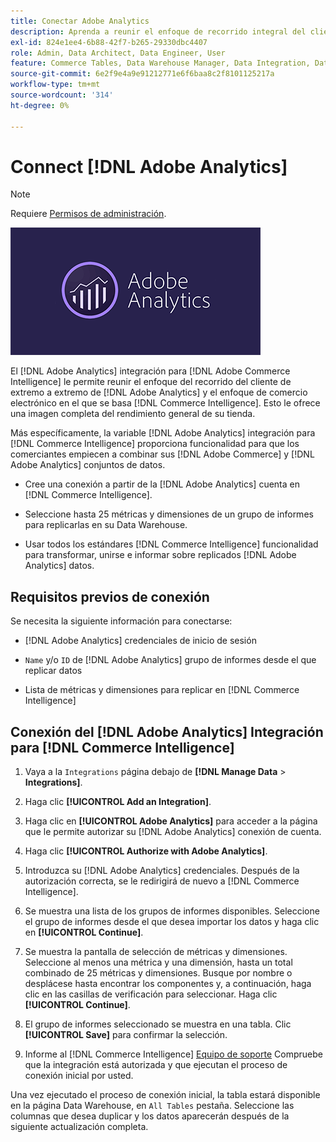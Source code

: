 ```yaml
---
title: Conectar Adobe Analytics
description: Aprenda a reunir el enfoque de recorrido integral del cliente de [!DNL Adobe Analytics] y el enfoque de comercio electrónico en el que se basa [!DNL Commerce Intelligence].
exl-id: 824e1ee4-6b88-42f7-b265-29330dbc4407
role: Admin, Data Architect, Data Engineer, User
feature: Commerce Tables, Data Warehouse Manager, Data Integration, Data Import/Export
source-git-commit: 6e2f9e4a9e91212771e6f6baa8c2f8101125217a
workflow-type: tm+mt
source-wordcount: '314'
ht-degree: 0%

---
```


# Connect [!DNL Adobe Analytics]

>[!NOTE]
>
>Requiere [Permisos de administración](../../../administrator/user-management/user-management.md).

![](../../../assets/adobe-analytic-slogo.png)

El [!DNL Adobe Analytics] integración para [!DNL Adobe Commerce Intelligence] le permite reunir el enfoque del recorrido del cliente de extremo a extremo de [!DNL Adobe Analytics] y el enfoque de comercio electrónico en el que se basa [!DNL Commerce Intelligence]. Esto le ofrece una imagen completa del rendimiento general de su tienda.

Más específicamente, la variable [!DNL Adobe Analytics] integración para [!DNL Commerce Intelligence] proporciona funcionalidad para que los comerciantes empiecen a combinar sus [!DNL Adobe Commerce] y [!DNL Adobe Analytics] conjuntos de datos.

- Cree una conexión a partir de la [!DNL Adobe Analytics] cuenta en [!DNL Commerce Intelligence].

- Seleccione hasta 25 métricas y dimensiones de un grupo de informes para replicarlas en su Data Warehouse.

- Usar todos los estándares [!DNL Commerce Intelligence] funcionalidad para transformar, unirse e informar sobre replicados [!DNL Adobe Analytics] datos.

## Requisitos previos de conexión

Se necesita la siguiente información para conectarse:

- [!DNL Adobe Analytics] credenciales de inicio de sesión

- `Name` y/o `ID` de [!DNL Adobe Analytics] grupo de informes desde el que replicar datos

- Lista de métricas y dimensiones para replicar en [!DNL Commerce Intelligence]

## Conexión del [!DNL Adobe Analytics] Integración para [!DNL Commerce Intelligence]

1. Vaya a la `Integrations` página debajo de **[!DNL Manage Data** > **Integrations]**.

1. Haga clic **[!UICONTROL Add an Integration]**.

1. Haga clic en **[!UICONTROL Adobe Analytics]** para acceder a la página que le permite autorizar su [!DNL Adobe Analytics] conexión de cuenta.

1. Haga clic **[!UICONTROL Authorize with Adobe Analytics]**.

1. Introduzca su [!DNL Adobe Analytics] credenciales. Después de la autorización correcta, se le redirigirá de nuevo a [!DNL Commerce Intelligence].

1. Se muestra una lista de los grupos de informes disponibles. Seleccione el grupo de informes desde el que desea importar los datos y haga clic en **[!UICONTROL Continue]**.

1. Se muestra la pantalla de selección de métricas y dimensiones. Seleccione al menos una métrica y una dimensión, hasta un total combinado de 25 métricas y dimensiones. Busque por nombre o desplácese hasta encontrar los componentes y, a continuación, haga clic en las casillas de verificación para seleccionar. Haga clic **[!UICONTROL Continue]**.

1. El grupo de informes seleccionado se muestra en una tabla. Clic **[!UICONTROL Save]** para confirmar la selección.

1. Informe al [!DNL Commerce Intelligence] [Equipo de soporte](https://experienceleague.adobe.com/docs/commerce-knowledge-base/kb/troubleshooting/miscellaneous/mbi-service-policies.html) Compruebe que la integración está autorizada y que ejecutan el proceso de conexión inicial por usted.

Una vez ejecutado el proceso de conexión inicial, la tabla estará disponible en la página Data Warehouse, en `All Tables` pestaña. Seleccione las columnas que desea duplicar y los datos aparecerán después de la siguiente actualización completa.
